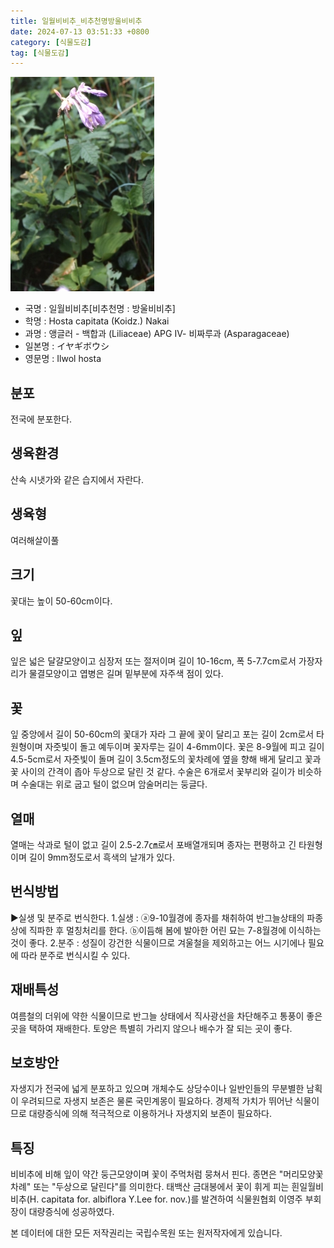 ```yaml
---
title: 일월비비추_비추천명방울비비추
date: 2024-07-13 03:51:33 +0800
category: [식물도감]
tag: [식물도감]
---
```




![일월비비추[비추천명 : 방울비비추]](/assets/img/fileUpload/plants/basic/Liliaceae/Hosta/721/1_th2.JPG)
- 국명 : 일월비비추[비추천명 : 방울비비추]
- 학명 : Hosta capitata (Koidz.) Nakai
- 과명 : 앵글러 - 백합과 (Liliaceae) APG Ⅳ- 비짜루과 (Asparagaceae)
- 일본명 : イヤギボウシ
- 영문명 : Ilwol hosta


## 분포
전국에 분포한다.
## 생육환경
산속 시냇가와 같은 습지에서 자란다.
## 생육형
여러해살이풀
## 크기
꽃대는 높이 50-60cm이다.
## 잎
잎은 넓은 달걀모양이고 심장저 또는 절저이며 길이 10-16cm, 폭 5-7.7cm로서 가장자리가 물결모양이고 엽병은 길며 밑부분에 자주색 점이 있다.
## 꽃
잎 중앙에서 길이 50-60cm의 꽃대가 자라 그 끝에 꽃이 달리고 포는 길이 2cm로서 타원형이며 자줏빛이 돌고 예두이며 꽃자루는 길이 4-6mm이다. 꽃은 8-9월에 피고 길이 4.5-5cm로서 자줏빛이 돌며 길이 3.5cm정도의 꽃차례에 옆을 향해 배게 달리고 꽃과 꽃 사이의 간격이 좁아 두상으로 달린 것 같다. 수술은 6개로서 꽃부리와 길이가 비슷하며 수술대는 위로 굽고 털이 없으며 암술머리는 둥글다.
## 열매
열매는 삭과로 털이 없고 길이 2.5-2.7㎝로서 포배열개되며 종자는 편평하고 긴 타원형이며 길이 9mm정도로서 흑색의 날개가 있다.
## 번식방법
▶실생 및 분주로 번식한다. 
1.실생 : ⓐ9-10월경에 종자를 채취하여 반그늘상태의 파종상에 직파한 후 멀칭처리를 한다. 
ⓑ이듬해 봄에 발아한 어린 묘는 7-8월경에 이식하는 것이 좋다. 
2.분주 : 성질이 강건한 식물이므로 겨울철을 제외하고는 어느 시기에나 필요에 따라 분주로 번식시킬 수 있다.
## 재배특성
여름철의 더위에 약한 식물이므로 반그늘 상태에서 직사광선을 차단해주고 통풍이 좋은 곳을 택하여 재배한다. 토양은 특별히 가리지 않으나 배수가 잘 되는 곳이 좋다.
## 보호방안
자생지가 전국에 넓게 분포하고 있으며 개체수도 상당수이나 일반인들의 무분별한 남획이 우려되므로 자생지 보존은 물론 국민계몽이 필요하다. 경제적 가치가 뛰어난 식물이므로 대량증식에 의해 적극적으로 이용하거나 자생지외 보존이 필요하다.
## 특징
비비추에 비해 잎이 약간 둥근모양이며 꽃이 주먹처럼 뭉쳐서 핀다. 종면은 "머리모양꽃차례" 또는 "두상으로 달린다"를 의미한다.
태백산 금대봉에서 꽃이 휘게 피는 흰일월비비추(H. capitata for. albiflora Y.Lee for. nov.)를 발견하여 식물원협회 이영주 부회장이 대량증식에 성공하였다.






본 데이터에 대한 모든 저작권리는 국립수목원 또는 원저작자에게 있습니다.
